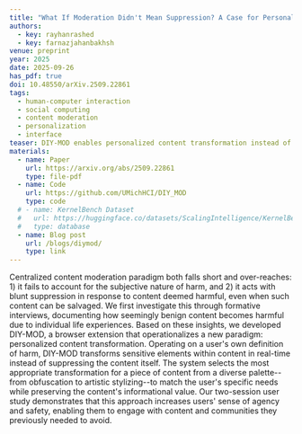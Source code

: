 ```yaml
---
title: "What If Moderation Didn't Mean Suppression? A Case for Personalized Content Transformation"
authors:
  - key: rayhanrashed
  - key: farnazjahanbakhsh
venue: preprint
year: 2025
date: 2025-09-26
has_pdf: true
doi: 10.48550/arXiv.2509.22861
tags:
  - human-computer interaction
  - social computing
  - content moderation
  - personalization
  - interface
teaser: DIY-MOD enables personalized content transformation instead of suppression, giving users agency over their online experience.
materials:
  - name: Paper
    url: https://arxiv.org/abs/2509.22861
    type: file-pdf
  - name: Code
    url: https://github.com/UMichHCI/DIY_MOD
    type: code
  # - name: KernelBench Dataset
  #   url: https://huggingface.co/datasets/ScalingIntelligence/KernelBench
  #   type: database
  - name: Blog post
    url: /blogs/diymod/
    type: link
---
```

Centralized content moderation paradigm both falls short and over-reaches: 1) it fails to account for the subjective nature of harm, and 2) it acts with blunt suppression in response to content deemed harmful, even when such content can be salvaged. We first investigate this through formative interviews, documenting how seemingly benign content becomes harmful due to individual life experiences. Based on these insights, we developed DIY-MOD, a browser extension that operationalizes a new paradigm: personalized content transformation. Operating on a user's own definition of harm, DIY-MOD transforms sensitive elements within content in real-time instead of suppressing the content itself. The system selects the most appropriate transformation for a piece of content from a diverse palette--from obfuscation to artistic stylizing--to match the user's specific needs while preserving the content's informational value. Our two-session user study demonstrates that this approach increases users' sense of agency and safety, enabling them to engage with content and communities they previously needed to avoid.
